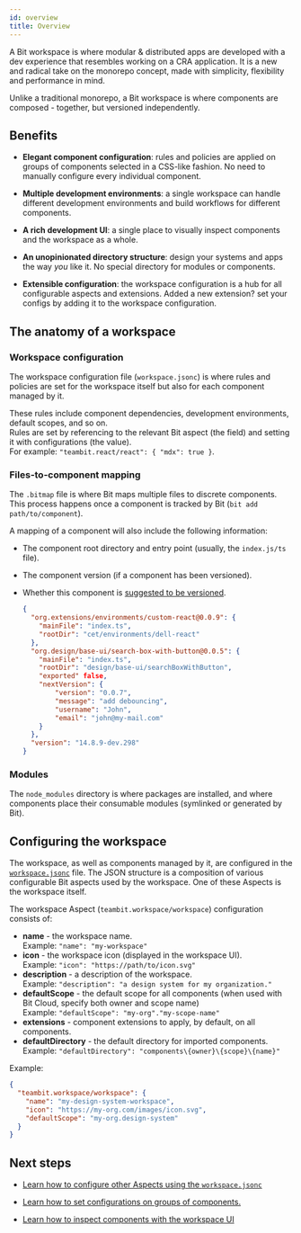 ```yaml
---
id: overview
title: Overview
---
```


A Bit workspace is where modular & distributed apps are developed with a dev experience that resembles working on a CRA application.
It is a new and radical take on the monorepo concept, made with simplicity, flexibility and performance in mind.

Unlike a traditional monorepo, a Bit workspace is where components are composed - together, but versioned independently.

## Benefits

* __Elegant component configuration__: rules and policies are applied on groups of components selected in a CSS-like fashion. No need to manually configure every individual component.

* __Multiple development environments__: a single workspace can handle different development environments and build workflows for different components.

* __A rich development UI__:  a single place to visually inspect components and the workspace as a whole.

* __An unopinionated directory structure__: design your systems and apps the way _you_ like it. No special directory for modules or components.

* __Extensible configuration__: the workspace configuration is a hub for all configurable aspects and extensions. Added a new extension? set your configs by adding it to the workspace configuration.


## The anatomy of a workspace

### Workspace configuration

The workspace configuration file (`workspace.jsonc`) is where rules and policies are set for the workspace itself but also for each component managed by it.  

These rules include component dependencies, development environments, default scopes, and so on.  
Rules are set by referencing to the relevant Bit aspect (the field) and setting it with  configurations (the value).   
For example: `"teambit.react/react": { "mdx": true }`.
   

### Files-to-component mapping

The `.bitmap` file is where Bit maps multiple files to discrete components.
This process happens once a component is tracked by Bit (`bit add path/to/component`).

A mapping of a component will also include the following information:

- The component root directory and entry point (usually, the `index.js/ts` file).
- The component version (if a component has been versioned).
- Whether this component is [suggested to be versioned](#).  

   ```json title="An example .bitmap file"
   {
     "org.extensions/environments/custom-react@0.0.9": {
       "mainFile": "index.ts",
       "rootDir": "cet/environments/dell-react"
     },
     "org.design/base-ui/search-box-with-button@0.0.5": {
       "mainFile": "index.ts",
       "rootDir": "design/base-ui/searchBoxWithButton",
       "exported" false,
       "nextVersion": {
           "version": "0.0.7",
           "message": "add debouncing",
           "username": "John",
           "email": "john@my-mail.com"
       }
     },
     "version": "14.8.9-dev.298"
   }
   ```

### Modules

The `node_modules` directory is where packages are installed, and where components place their consumable modules (symlinked or generated by Bit).

## Configuring the workspace

The workspace, as well as components managed by it, are configured in the [`workspace.jsonc`](#TODO) file.
The JSON structure is a composition of various configurable Bit aspects used by the workspace. One of these Aspects is the workspace itself.

The workspace Aspect (`teambit.workspace/workspace`) configuration consists of:

- **name** - the workspace name.  <br />Example: `"name": "my-workspace"`
- **icon** - the workspace icon (displayed in the workspace UI).  <br /> Example: `"icon": "https://path/to/icon.svg"`
- **description** - a description of the workspace.  <br /> Example: `"description": "a design system for my organization."`
- **defaultScope** - the default scope for all components (when used with Bit Cloud, specify both owner and scope name) <br /> Example: `"defaultScope": "my-org"."my-scope-name"`
- **extensions** - component extensions to apply, by default, on all components.
- **defaultDirectory** - the default directory for imported components. <br /> Example: `"defaultDirectory": "components\{owner}\{scope}\{name}"`

Example:

```json
{
  "teambit.workspace/workspace": {
    "name": "my-design-system-workspace",
    "icon": "https://my-org.com/images/icon.svg",
    "defaultScope": "my-org.design-system"
  }
}
```

## Next steps

* [Learn how to configure other Aspects using the `workspace.jsonc`](#TODO)

* [Learn how to set configurations on groups of components.](#TODO)

* [Learn how to inspect components with the workspace UI](#TODO)